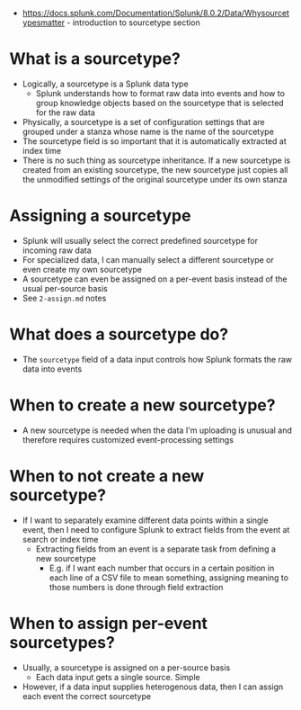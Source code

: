 - https://docs.splunk.com/Documentation/Splunk/8.0.2/Data/Whysourcetypesmatter - introduction to sourcetype section
# What is a sourcetype?
- Logically, a sourcetype is a Splunk data type
  - Splunk understands how to format raw data into events and how to group knowledge objects based on the sourcetype that is selected for the raw data
- Physically, a sourcetype is a set of configuration settings that are grouped under a stanza whose name is the name of the sourcetype
- The sourcetype field is so important that it is automatically extracted at index time
- There is no such thing as sourcetype inheritance. If a new sourcetype is created from an existing sourcetype, the new sourcetype just copies all the
  unmodified settings of the original sourcetype under its own stanza
# Assigning a sourcetype
- Splunk will usually select the correct predefined sourcetype for incoming raw data
- For specialized data, I can manually select a different sourcetype or even create my own sourcetype
- A sourcetype can even be assigned on a per-event basis instead of the usual per-source basis
- See `2-assign.md` notes













# What does a sourcetype do?
- The `sourcetype` field of a data input controls how Splunk formats the raw data into events







# When to create a new sourcetype?
- A new sourcetype is needed when the data I'm uploading is unusual and therefore requires customized event-processing settings
# When to not create a new sourcetype?
- If I want to separately examine different data points within a single event, then I need to configure Splunk to extract fields from the event at
  search or index time
  - Extracting fields from an event is a separate task from defining a new sourcetype
    - E.g. if I want each number that occurs in a certain position in each line of a CSV file to mean something, assigning meaning to those numbers is
      done through field extraction
# When to assign per-event sourcetypes?
- Usually, a sourcetype is assigned on a per-source basis
    - Each data input gets a single source. Simple
- However, if a data input supplies heterogenous data, then I can assign each event the correct sourcetype